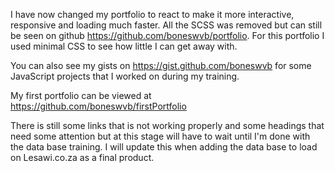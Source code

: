 
I have now changed my portfolio to react to make it more interactive, responsive and loading much faster. All the SCSS was removed but can still be seen on github https://github.com/boneswvb/portfolio. For this portfolio I used minimal CSS to see how little I can get away with.

You can also see my gists on https://gist.github.com/boneswvb for some JavaScript projects that I worked on during my training.

My first portfolio can be viewed at https://github.com/boneswvb/firstPortfolio


There is still some links that is not working properly and some headings that need some attention but at this stage will have to wait until I'm done with the data base training. I will update this when adding the data base to load on Lesawi.co.za as a final product. 
